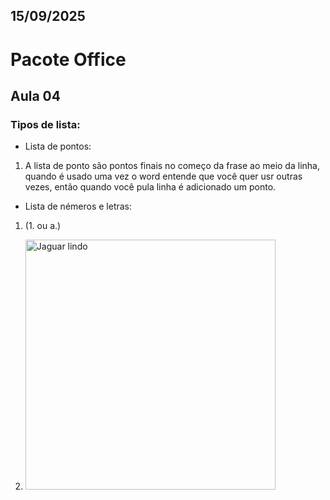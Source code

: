 ## 15/09/2025 

# Pacote Office

## Aula 04 

### Tipos de lista: 
- Lista de pontos:
1. A lista de ponto são pontos finais no começo da frase ao meio da linha, quando é usado uma vez o word entende que você quer usr outras vezes, então quando você pula linha é adicionado um ponto.

- Lista de némeros e letras:
1.  (1. ou a.)

2.  <img src="https://encrypted-tbn0.gstatic.com/images?q=tbn:ANd9GcR6A6dea1K3BsC5IQH1CNrMlr5xT2D465DwtQ&s" alt="Jaguar lindo" width="400">
